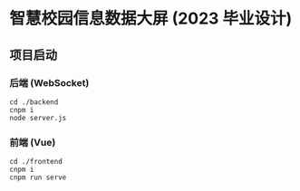 # 智慧校园信息数据大屏 (2023 毕业设计)

## 项目启动

### 后端 (WebSocket)

```
cd ./backend
cnpm i
node server.js
```

### 前端 (Vue)

```
cd ./frontend
cnpm i
cnpm run serve
```

